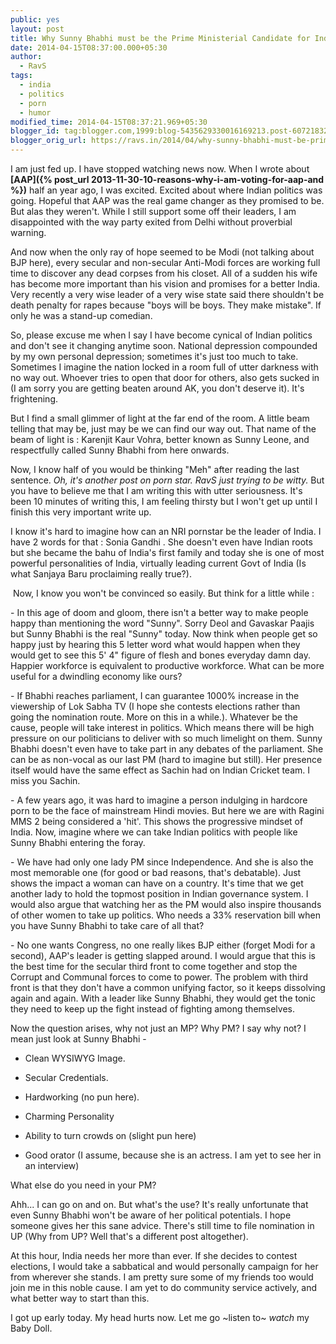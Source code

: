 ```yaml
---
public: yes
layout: post
title: Why Sunny Bhabhi must be the Prime Ministerial Candidate for India
date: 2014-04-15T08:37:00.000+05:30
author:
  - RavS
tags:
  - india
  - politics
  - porn
  - humor
modified_time: 2014-04-15T08:37:21.969+05:30
blogger_id: tag:blogger.com,1999:blog-5435629330016169213.post-6072183286353221288
blogger_orig_url: https://ravs.in/2014/04/why-sunny-bhabhi-must-be-prime.html
---
```


I am just fed up. I have stopped watching news now. When I wrote about **[AAP]({% post_url 2013-11-30-10-reasons-why-i-am-voting-for-aap-and %})** half an year ago, I was excited. Excited about where Indian politics was going. Hopeful that AAP was the real game changer as they promised to be. But alas they weren't. While I still support some off their leaders, I am disappointed with the way party exited from Delhi without proverbial warning.

And now when the only ray of hope seemed to be Modi (not talking about BJP here), every secular and non-secular Anti-Modi forces are working full time to discover any dead corpses from his closet. All of a sudden his wife has become more important than his vision and promises for a better India. Very recently a very wise leader of a very wise state said there shouldn't be death penalty for rapes because "boys will be boys. They make mistake". If only he was a stand-up comedian. 

So, please excuse me when I say I have become cynical of Indian politics and don't see it changing anytime soon. National depression compounded by my own personal depression; sometimes it's just too much to take. Sometimes I imagine the nation locked in a room full of utter darkness with no way out. Whoever tries to open that door for others, also gets sucked in (I am sorry you are getting beaten around AK, you don't deserve it). It's frightening.

But I find a small glimmer of light at the far end of the room. A little beam telling that may be, just may be we can find our way out. That name of the beam of light is : Karenjit Kaur Vohra, better known as Sunny Leone, and respectfully called Sunny Bhabhi from here onwards.

Now, I know half of you would be thinking "Meh" after reading the last sentence. _Oh, it's another post on porn star. RavS just trying to be witty._ But you have to believe me that I am writing this with utter seriousness. It's been 10 minutes of writing this, I am feeling thirsty but I won't get up until I finish this very important write up. 

I know it's hard to imagine how can an NRI pornstar be the leader of India. I have 2 words for that : Sonia Gandhi . She doesn't even have Indian roots but she became the bahu of India's first family and today she is one of most powerful personalities of India, virtually leading current Govt of India (Is what Sanjaya Baru proclaiming really true?). 

 Now, I know you won't be convinced so easily. But think for a little while : 

\- In this age of doom and gloom, there isn't a better way to make people happy than mentioning the word "Sunny". Sorry Deol and Gavaskar Paajis but Sunny Bhabhi is the real "Sunny" today. Now think when people get so happy just by hearing this 5 letter word what would happen when they would get to see this 5' 4" figure of flesh and bones everyday damn day. Happier workforce is equivalent to productive workforce. What can be more useful for a dwindling economy like ours?



\- If Bhabhi reaches parliament, I can guarantee 1000% increase in the viewership of Lok Sabha TV (I hope she contests elections rather than going the nomination route. More on this in a while.). Whatever be the cause, people will take interest in politics. Which means there will be high pressure on our politicians to deliver with so much limelight on them. Sunny Bhabhi doesn't even have to take part in any debates of the parliament. She can be as non-vocal as our last PM (hard to imagine but still). Her presence itself would have the same effect as Sachin had on Indian Cricket team. I miss you Sachin.

\- A few years ago, it was hard to imagine a person indulging in hardcore porn to be the face of mainstream Hindi movies. But here we are with Ragini MMS 2 being considered a 'hit'. This shows the progressive mindset of India. Now, imagine where we can take Indian politics with people like Sunny Bhabhi entering the foray.

\- We have had only one lady PM since Independence. And she is also the most memorable one (for good or bad reasons, that's debatable). Just shows the impact a woman can have on a country. It's time that we get another lady to hold the topmost position in Indian governance system. I would also argue that watching her as the PM would also inspire thousands of other women to take up politics. Who needs a 33% reservation bill when you have Sunny Bhabhi to take care of all that?

\- No one wants Congress, no one really likes BJP either (forget Modi for a second), AAP's leader is getting slapped around. I would argue that this is the best time for the secular third front to come together and stop the Corrupt and Communal forces to come to power. The problem with third front is that they don't have a common unifying factor, so it keeps dissolving again and again. With a leader like Sunny Bhabhi, they would get the tonic they need to keep up the fight instead of fighting among themselves. 



Now the question arises, why not just an MP? Why PM? I say why not? I mean just look at Sunny Bhabhi - 

- Clean WYSIWYG Image. 

- Secular Credentials.

- Hardworking (no pun here).

- Charming Personality

- Ability to turn crowds on (slight pun here)

- Good orator (I assume, because she is an actress. I am yet to see her in an interview)

What else do you need in your PM? 

Ahh... I can go on and on. But what's the use? It's really unfortunate that even Sunny Bhabhi won't be aware of her political potentials. I hope someone gives her this sane advice. There's still time to file nomination in UP (Why from UP? Well that's a different post altogether).

At this hour, India needs her more than ever. If she decides to contest elections, I would take a sabbatical and would personally campaign for her from wherever she stands. I am pretty sure some of my friends too would join me in this noble cause. I am yet to do community service actively, and what better way to start than this. 

I got up early today. My head hurts now. Let me go ~listen to~ _watch_ my Baby Doll.
